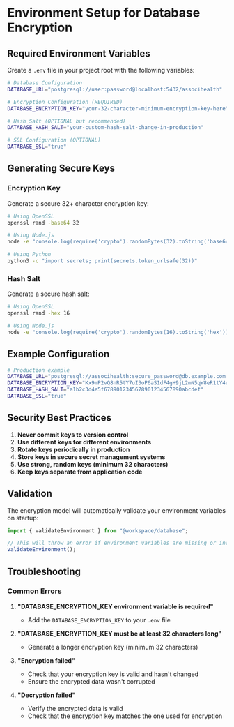 # Environment Setup for Database Encryption

## Required Environment Variables

Create a `.env` file in your project root with the following variables:

```bash
# Database Configuration
DATABASE_URL="postgresql://user:password@localhost:5432/associhealth"

# Encryption Configuration (REQUIRED)
DATABASE_ENCRYPTION_KEY="your-32-character-minimum-encryption-key-here"

# Hash Salt (OPTIONAL but recommended)
DATABASE_HASH_SALT="your-custom-hash-salt-change-in-production"

# SSL Configuration (OPTIONAL)
DATABASE_SSL="true"
```

## Generating Secure Keys

### Encryption Key

Generate a secure 32+ character encryption key:

```bash
# Using OpenSSL
openssl rand -base64 32

# Using Node.js
node -e "console.log(require('crypto').randomBytes(32).toString('base64'))"

# Using Python
python3 -c "import secrets; print(secrets.token_urlsafe(32))"
```

### Hash Salt

Generate a secure hash salt:

```bash
# Using OpenSSL
openssl rand -hex 16

# Using Node.js
node -e "console.log(require('crypto').randomBytes(16).toString('hex'))"
```

## Example Configuration

```bash
# Production example
DATABASE_URL="postgresql://associhealth:secure_password@db.example.com:5432/associhealth_prod"
DATABASE_ENCRYPTION_KEY="Kx9mP2vQ8nR5tY7uI3oP6aS1dF4gH9jL2mN5qW8eR1tY4uI7oP0aS3dF6gH9j"
DATABASE_HASH_SALT="a1b2c3d4e5f6789012345678901234567890abcdef"
DATABASE_SSL="true"
```

## Security Best Practices

1. **Never commit keys to version control**
2. **Use different keys for different environments**
3. **Rotate keys periodically in production**
4. **Store keys in secure secret management systems**
5. **Use strong, random keys (minimum 32 characters)**
6. **Keep keys separate from application code**

## Validation

The encryption model will automatically validate your environment variables on startup:

```typescript
import { validateEnvironment } from "@workspace/database";

// This will throw an error if environment variables are missing or invalid
validateEnvironment();
```

## Troubleshooting

### Common Errors

1. **"DATABASE_ENCRYPTION_KEY environment variable is required"**
   - Add the `DATABASE_ENCRYPTION_KEY` to your `.env` file

2. **"DATABASE_ENCRYPTION_KEY must be at least 32 characters long"**
   - Generate a longer encryption key (minimum 32 characters)

3. **"Encryption failed"**
   - Check that your encryption key is valid and hasn't changed
   - Ensure the encrypted data wasn't corrupted

4. **"Decryption failed"**
   - Verify the encrypted data is valid
   - Check that the encryption key matches the one used for encryption

